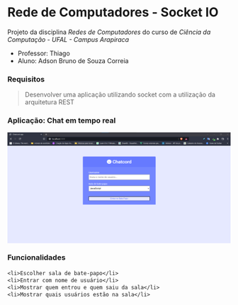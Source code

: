 # Rede de Computadores - Socket IO

Projeto da disciplina *Redes de Computadores* do curso de *Ciência da Computação - UFAL - Campus Arapiraca*

* Professor: Thiago
* Aluno: Adson Bruno de Souza Correia

### Requisitos
> Desenvolver uma aplicação utilizando socket com a utilização da arquitetura REST

### Aplicação: Chat em tempo real 

<p align="center">
    <img align="center" allt="print" src="assets/Tela-inicial.png" width="600" height="250" />
</p>

### Funcionalidades
> <ul>
    <li>Escolher sala de bate-papo</li>
    <li>Entrar com nome de usuário</li>
    <li>Mostrar quem entrou e quem saiu da sala</li>
    <li>Mostrar quais usuários estão na sala</li>
  </ul>